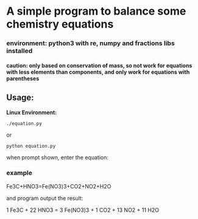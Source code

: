 # A simple program to balance some chemistry equations
### environment: python3 with re, numpy and fractions libs installed
#### caution: only based on conservation of mass, so not work for equations with less elements than components, and only work for equations with parentheses
## Usage:
**Linux Environment:**
```
./equation.py
```
or
```
python equation.py
```
when prompt shown, enter the equation:
### example
Fe3C+HNO3=Fe(NO3)3+CO2+NO2+H2O

and program output the result:

1 Fe3C + 22 HNO3 = 3 Fe(NO3)3 + 1 CO2 + 13 NO2 + 11 H2O
